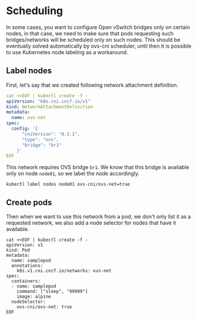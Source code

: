 # Scheduling

In some cases, you want to configure Open vSwitch bridges only on certain
nodes, in that case, we need to make sure that pods requesting such
bridges/networks will be scheduled only on such nodes. This should be
eventually solved automatically by ovs-cni scheduler, until then it is possible
to use Kubernetes node labeling as a workaround.

## Label nodes

First, let's say that we created following network attachment definition.

```yaml
cat <<EOF | kubectl create -f -
apiVersion: "k8s.cni.cncf.io/v1"
kind: NetworkAttachmentDefinition
metadata:
  name: ovs-net
spec:
  config: '{
      "cniVersion": "0.3.1",
      "type": "ovs",
      "bridge": "br1"
    }'
EOF
```

This network requires OVS bridge `br1`. We know that this bridge is available
only on node `node01`, so we label the node accordingly.

```shell
kubectl label nodes node01 ovs-cni/ovs-net=true
```

## Create pods

Then when we want to use this network from a pod, we don't only list it as a
requested network, we also add a node selector for nodes that have it
available.


```shell
cat <<EOF | kubectl create -f -
apiVersion: v1
kind: Pod
metadata:
  name: samplepod
  annotations:
    k8s.v1.cni.cncf.io/networks: ovs-net
spec:
  containers:
  - name: samplepod
    command: ["sleep", "99999"]
    image: alpine
  nodeSelector:
    ovs-cni/ovs-net: true
EOF
```
